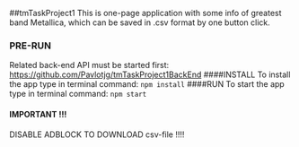 ##tmTaskProject1
This is one-page application with some info of greatest band Metallica, 
which can be saved in .csv format by one button click.
### PRE-RUN 
Related back-end API must be started first:
https://github.com/Pavlotjg/tmTaskProject1BackEnd
####INSTALL
To install the app type in terminal command:  `npm install`
####RUN
 To start the app type in terminal command:  `npm start`
#### IMPORTANT !!!
DISABLE ADBLOCK TO DOWNLOAD csv-file !!!!